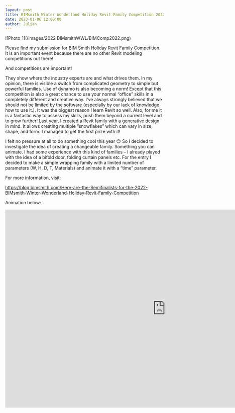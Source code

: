 ```yaml
---
layout: post  
title: BIMsmith Winter Wonderland Holiday Revit Family Competition 2022
date: 2023-01-06 12:00:00
author: Julian
---
```

![Photo_1](/images/2022 BIMsmithWWL/BIMComp2022.png)

<!--excerpt-->

Please find my submission for BIM Smith Holiday Revit Family Competition. It is an important event because there are no other Revit modeling competitions out there!

And competitions are important!

They show where the industry experts are and what drives them. In my opinion, there is visible a switch from complicated geometry to simple but powerful families. Use of dynamo is also becoming a norm!
Except that this competition is also a great chance to use your normal “office” skills in a completely different and creative way. I've always strongly believed that we should not be limited by the software (especially by our lack of knowledge how to use it.). It was the biggest reason I learn Revit so well. Also, for me it is a fantastic way to assess my skills, push them beyond a current level and to grow further!
Last year, I created a Revit family with a generative design in mind. It allows creating multiple “snowflakes” which can vary in size, shape, and form. I managed to get the first prize with it!

I felt no pressure at all to do something cool this year 😉 So I decided to investigate the idea of creating a changeable family. Something you can animate. I had some experience with this kind of families – I already played with the idea of a bifold door, folding curtain panels etc.
For the entry I decided to make a simple wrapping family with a limited number of parameters (W, H, D, T, Materials) and animate it with a “time” parameter. 

For more information, visit:

https://blog.bimsmith.com/Here-are-the-Semifinalists-for-the-2022-BIMsmith-Winter-Wonderland-Holiday-Revit-Family-Competition

Animation below:

<iframe width="1020" height="630" src="https://www.youtube.com/embed/__7C4kHfVdY" title="YouTube video player" frameborder="0" allow="accelerometer; autoplay; clipboard-write; encrypted-media; gyroscope; picture-in-picture; web-share" allowfullscreen></iframe>


